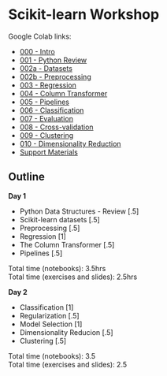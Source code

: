 # Scikit-learn Workshop

Google Colab links:
- [000 - Intro](https://colab.research.google.com/github/nuitrcs/scikit-learn-workshop-july2025/blob/main/000_intro.ipynb)
- [001 - Python Review](https://colab.research.google.com/github/nuitrcs/scikit-learn-workshop-july2025/blob/main/001_python_review.ipynb)
- [002a - Datasets](https://colab.research.google.com/github/nuitrcs/scikit-learn-workshop-july2025/blob/main/002a_datasets.ipynb)
- [002b - Preprocessing](https://colab.research.google.com/github/nuitrcs/scikit-learn-workshop-july2025/blob/main/002b_preprocessing.ipynb)
- [003 - Regression](https://colab.research.google.com/github/nuitrcs/scikit-learn-workshop-july2025/blob/main/003_regression.ipynb)
- [004 - Column Transformer](https://colab.research.google.com/github/nuitrcs/scikit-learn-workshop-july2025/blob/main/004_column_transformer.ipynb)
- [005 - Pipelines](https://colab.research.google.com/github/nuitrcs/scikit-learn-workshop-july2025/blob/main/005_pipelines.ipynb)
- [006 - Classification](https://colab.research.google.com/github/nuitrcs/scikit-learn-workshop-july2025/blob/main/006_classification.ipynb)
- [007 - Evaluation](https://colab.research.google.com/github/nuitrcs/scikit-learn-workshop-july2025/blob/main/007_evaluation.ipynb)
- [008 - Cross-validation](https://colab.research.google.com/github/nuitrcs/scikit-learn-workshop-july2025/blob/main/008_cross_validation.ipynb)
- [009 - Clustering](https://colab.research.google.com/github/nuitrcs/scikit-learn-workshop-july2025/blob/main/009_clustering.ipynb)
- [010 - Dimensionality Reduction](https://colab.research.google.com/github/nuitrcs/scikit-learn-workshop-july2025/blob/main/010_dimensionality_reduction.ipynb)
- [Support Materials](https://colab.research.google.com/github/nuitrcs/scikit-learn-workshop-july2025/blob/main/support_materials.ipynb)

## Outline

**Day 1**

- Python Data Structures - Review [.5]
- Scikit-learn datasets [.5]
- Preprocessing [.5]
- Regression [1]
- The Column Transformer [.5]
- Pipelines [.5]

Total time (notebooks): 3.5hrs<br>
Total time (exercises and slides): 2.5hrs

**Day 2**

- Classification [1]
- Regularization [.5]
- Model Selection [1]
- Dimensionality Reducion [.5]
- Clustering [.5]

Total time (notebooks): 3.5<br>
Total time (exercises and slides): 2.5